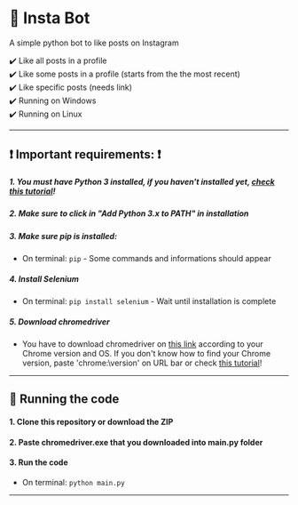 # :robot: Insta Bot  
A simple python bot to like posts on Instagram

:heavy_check_mark: Like all posts in a profile  
:heavy_check_mark: Like some posts in a profile (starts from the the most recent)  
:heavy_check_mark: Like specific posts (needs link)  
:heavy_check_mark: Running on Windows  
:heavy_check_mark: Running on Linux  
  
---
  
  
## :heavy_exclamation_mark: Important requirements: :heavy_exclamation_mark:
  
##### 1. You must have Python 3 installed, if you haven't installed yet, [check this tutorial](https://realpython.com/installing-python/#windows)!

##### 2. Make sure to click in "Add Python 3.x to PATH" in installation

##### 3. Make sure pip is installed:
- On terminal: `pip` - Some commands and informations should appear

##### 4. Install Selenium
- On terminal: `pip install selenium` - Wait until installation is complete

##### 5. Download chromedriver
- You have to download chromedriver on [this link](https://chromedriver.chromium.org/downloads) according to your Chrome version and OS. If you don't know how to find your Chrome version, paste 'chrome:\\version' on URL bar or check [this tutorial](https://help.zenplanner.com/hc/en-us/articles/204253654-How-to-Find-Your-Internet-Browser-Version-Number-Google-Chrome)!
---
  
  
## :rocket: Running the code
  
#### 1. Clone this repository or download the ZIP

#### 2. Paste chromedriver.exe that you downloaded into main.py folder

#### 3. Run the code
- On terminal: `python main.py`
---  
